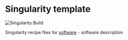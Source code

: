 # Singularity template

![Singularity Build](https://github.com/powerPlant/singularity-make-gha-enabled/workflows/Singularity%20Build/badge.svg)

Singularity recipe files for [software](https://) - software description

